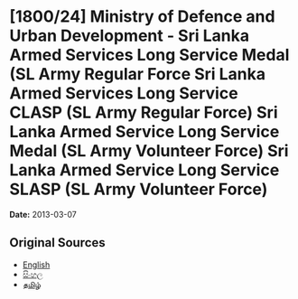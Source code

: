 # [1800/24] Ministry of Defence and Urban Development - Sri Lanka Armed Services Long Service Medal (SL Army Regular Force Sri Lanka Armed Services Long Service CLASP (SL Army Regular Force) Sri Lanka Armed Service Long Service Medal (SL Army Volunteer Force) Sri Lanka Armed Service Long Service SLASP (SL Army Volunteer Force)

**Date:** 2013-03-07

## Original Sources

- [English](https://documents.gov.lk/view/extra-gazettes/2013/3/1800-24_E.pdf)
- [සිංහල](https://documents.gov.lk/view/extra-gazettes/2013/3/1800-24_S.pdf)
- [தமிழ்](https://documents.gov.lk/view/extra-gazettes/2013/3/1800-24_T.pdf)
